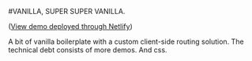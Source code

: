 #VANILLA, SUPER SUPER VANILLA. 

([View demo deployed through Netlify](https://cgcreatexyz-bjs-boilerplate-vanilla.netlify.app/))


A bit of vanilla boilerplate with a custom client-side routing solution. The technical debt consists of more demos. And css.
